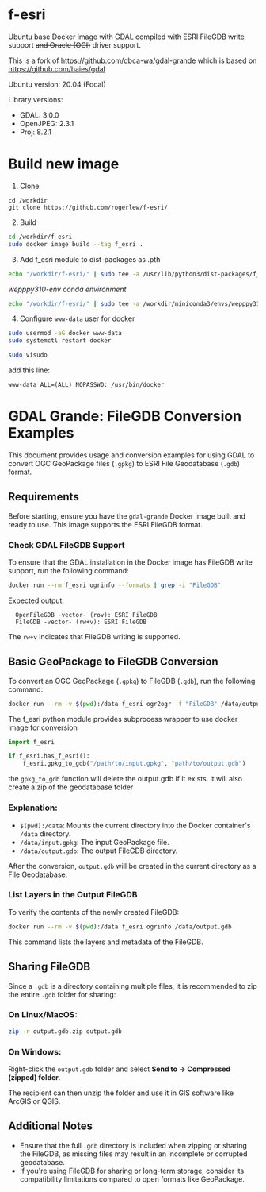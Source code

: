 # f-esri

Ubuntu base Docker image with GDAL compiled with ESRI FileGDB write support <strike>and Oracle (OCI)</strike>
driver support.

This is a fork of https://github.com/dbca-wa/gdal-grande which is based on https://github.com/haies/gdal

Ubuntu version: 20.04 (Focal)

Library versions:

- GDAL: 3.0.0
- OpenJPEG: 2.3.1
- Proj: 8.2.1

# Build new image

1. Clone
```
cd /workdir
git clone https://github.com/rogerlew/f-esri/
```

2. Build

```bash
cd /workdir/f-esri
sudo docker image build --tag f_esri .
```

3. Add f_esri module to dist-packages as .pth

```bash
echo "/workdir/f-esri/" | sudo tee -a /usr/lib/python3/dist-packages/f_esri.pth
```

_wepppy310-env conda environment_
```bash
echo "/workdir/f-esri/" | sudo tee -a /workdir/miniconda3/envs/wepppy310-env/lib/python3.10/site-packages/f_esri.pth
```

4. Configure `www-data` user for docker

```bash
sudo usermod -aG docker www-data
sudo systemctl restart docker
```

```bash
sudo visudo
```

add this line:

```
www-data ALL=(ALL) NOPASSWD: /usr/bin/docker
```

# GDAL Grande: FileGDB Conversion Examples

This document provides usage and conversion examples for using GDAL to convert OGC GeoPackage files (`.gpkg`) to ESRI File Geodatabase (`.gdb`) format.

## Requirements

Before starting, ensure you have the `gdal-grande` Docker image built and ready to use. This image supports the ESRI FileGDB format.

### Check GDAL FileGDB Support

To ensure that the GDAL installation in the Docker image has FileGDB write support, run the following command:

```bash
docker run --rm f_esri ogrinfo --formats | grep -i "FileGDB"
```

Expected output:

```
  OpenFileGDB -vector- (rov): ESRI FileGDB
  FileGDB -vector- (rw+v): ESRI FileGDB
```

The `rw+v` indicates that FileGDB writing is supported.

## Basic GeoPackage to FileGDB Conversion

To convert an OGC GeoPackage (`.gpkg`) to FileGDB (`.gdb`), run the following command:

```bash
docker run --rm -v $(pwd):/data f_esri ogr2ogr -f "FileGDB" /data/output.gdb /data/input.gpkg
```

The f_esri python module provides subprocess wrapper to use docker image for conversion

```python
import f_esri

if f_esri.has_f_esri():
    f_esri.gpkg_to_gdb("/path/to/input.gpkg", "path/to/output.gdb")
```

the `gpkg_to_gdb` function will delete the output.gdb if it exists. it will also create a zip of the geodatabase folder


### Explanation:
- `$(pwd):/data`: Mounts the current directory into the Docker container's `/data` directory.
- `/data/input.gpkg`: The input GeoPackage file.
- `/data/output.gdb`: The output FileGDB directory.

After the conversion, `output.gdb` will be created in the current directory as a File Geodatabase.

### List Layers in the Output FileGDB

To verify the contents of the newly created FileGDB:

```bash
docker run --rm -v $(pwd):/data f_esri ogrinfo /data/output.gdb
```

This command lists the layers and metadata of the FileGDB.

## Sharing FileGDB

Since a `.gdb` is a directory containing multiple files, it is recommended to zip the entire `.gdb` folder for sharing:

### On Linux/MacOS:
```bash
zip -r output.gdb.zip output.gdb
```

### On Windows:
Right-click the `output.gdb` folder and select **Send to → Compressed (zipped) folder**.

The recipient can then unzip the folder and use it in GIS software like ArcGIS or QGIS.

## Additional Notes

- Ensure that the full `.gdb` directory is included when zipping or sharing the FileGDB, as missing files may result in an incomplete or corrupted geodatabase.
- If you're using FileGDB for sharing or long-term storage, consider its compatibility limitations compared to open formats like GeoPackage.

